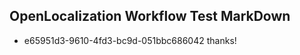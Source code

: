 ## OpenLocalization Workflow Test MarkDown
* e65951d3-9610-4fd3-bc9d-051bbc686042 
thanks!<!--HONumber=Mar16_HO2-->
